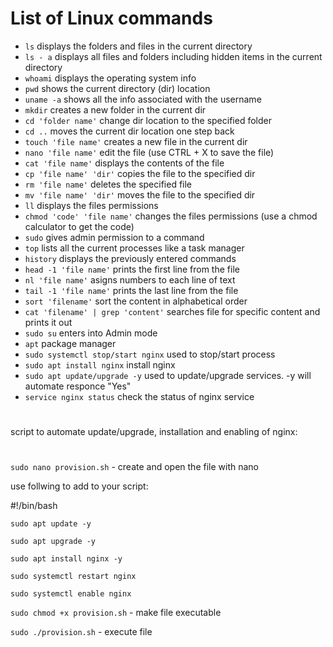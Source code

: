 # List of Linux commands

- `ls` displays the folders and files in the current directory
- `ls - a` displays all files and folders including hidden items in the current directory
- `whoami` displays the operating system info
- `pwd` shows the current directory (dir) location
- `uname -a` shows all the info associated with the username
- `mkdir` creates a new folder in the current dir
- `cd 'folder name'` change dir location to the specified folder
- `cd ..` moves the current dir location one step back
- `touch 'file name'` creates a new file in the current dir
- `nano 'file name'` edit the file (use CTRL + X to save the file)
- `cat 'file name'` displays the contents of the file
- `cp 'file name' 'dir'` copies the file to the specified dir
- `rm 'file name'` deletes the specified file
- `mv 'file name' 'dir'` moves the file to the specified dir
- `ll` displays the files permissions
- `chmod 'code' 'file name'` changes the files permissions (use a chmod calculator to get the code)
- `sudo` gives admin permission to a command
- `top` lists all the current processes like a task manager
- `history` displays the previously entered commands
- `head -1 'file name'` prints the first line from the file
- `nl 'file name'` asigns numbers to each line of text
- `tail -1 'file name'` prints the last line from the file
- `sort 'filename'` sort the content in alphabetical order
- `cat 'filename' | grep 'content'` searches file for specific content and prints it out
- `sudo su` enters into Admin mode
- `apt` package manager
- `sudo systemctl stop/start nginx` used to stop/start process
- `sudo apt install nginx` install nginx
- `sudo apt update/upgrade -y` used to update/upgrade services. -y will automate responce "Yes"
- `service nginx status` check the status of nginx service
#
script to automate update/upgrade, installation and enabling of nginx:
#
`sudo nano provision.sh` - create and open the file with nano

use follwing to add to your script:

#!/bin/bash

`sudo apt update -y`

`sudo apt upgrade -y`

`sudo apt install nginx -y`

`sudo systemctl restart nginx`

`sudo systemctl enable nginx`

`sudo chmod +x provision.sh` - make file executable

`sudo ./provision.sh` - execute file
